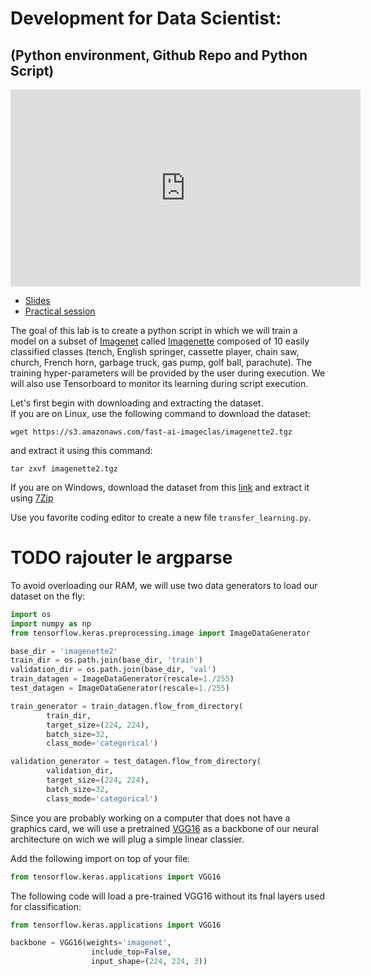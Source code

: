 # Development for Data Scientist:
(Python environment, Github Repo and Python Script)
---------------------------------------------------

<iframe width="560" height="315" src="https://www.youtube.com/embed/gZLeTHQzloE" title="YouTube video player" frameborder="0" allow="accelerometer; autoplay; clipboard-write; encrypted-media; gyroscope; picture-in-picture" allowfullscreen></iframe>

*   [Slides](https://github.com/wikistat/AI-Frameworks/raw/master/slides/Code_Development_Python.pdf)
*   [Practical session](https://github.com/wikistat/AI-Frameworks/blob/master/CodeDevelopment/TP.pdf)

The goal of this lab is to create a python script in which we will train a model on a subset of [Imagenet](https://image-net.org/) called [Imagenette](https://github.com/fastai/imagenette) composed of 10 easily classified classes (tench, English springer, cassette player, chain saw, church, French horn, garbage truck, gas pump, golf ball, parachute).
The training hyper-parameters will be provided by the user during execution.
We will also use Tensorboard to monitor its learning during script execution. 

Let's first begin with downloading and extracting the dataset.  
If you are on Linux, use the following command to download the dataset: 
```
wget https://s3.amazonaws.com/fast-ai-imageclas/imagenette2.tgz
```
and extract it using this command:
```
tar zxvf imagenette2.tgz
```
If you are on Windows, download the dataset from this [link](https://s3.amazonaws.com/fast-ai-imageclas/imagenette2.tgz) and extract it using [7Zip](https://www.7-zip.org/download.html)


Use you favorite coding editor to create a new file `transfer_learning.py`.

# TODO rajouter le argparse

To avoid overloading our RAM, we will use two data generators to load our dataset on the fly:

```python
import os
import numpy as np
from tensorflow.keras.preprocessing.image import ImageDataGenerator

base_dir = 'imagenette2'
train_dir = os.path.join(base_dir, 'train')
validation_dir = os.path.join(base_dir, 'val')
train_datagen = ImageDataGenerator(rescale=1./255)
test_datagen = ImageDataGenerator(rescale=1./255)

train_generator = train_datagen.flow_from_directory(
        train_dir,
        target_size=(224, 224),
        batch_size=32,
        class_mode='categorical')

validation_generator = test_datagen.flow_from_directory(
        validation_dir,
        target_size=(224, 224),
        batch_size=32,
        class_mode='categorical')
```

Since you are probably working on a computer that does not have a graphics card, we will use a pretrained [VGG16](https://www.google.com/url?sa=t&rct=j&q=&esrc=s&source=web&cd=&cad=rja&uact=8&ved=2ahUKEwiCt_H21PzxAhUkxIUKHbVfDf4QFjAAegQIBBAD&url=https%3A%2F%2Farxiv.org%2Fabs%2F1409.1556&usg=AOvVaw17ak86ejVzNlyA2N-WpWmZ) as a backbone of our neural architecture on wich we will plug a simple linear classier.

Add the following import on top of your file:
```python
from tensorflow.keras.applications import VGG16
```
The following code will load a pre-trained VGG16 without its fnal layers used for classification:
```python
from tensorflow.keras.applications import VGG16

backbone = VGG16(weights='imagenet',
                  include_top=False,
                  input_shape=(224, 224, 3))
```

